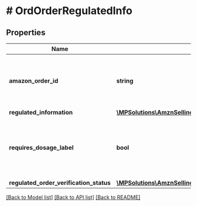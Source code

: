 # # OrdOrderRegulatedInfo

## Properties

Name | Type | Description | Notes
------------ | ------------- | ------------- | -------------
**amazon_order_id** | **string** | An Amazon-defined order identifier, in 3-7-7 format. |
**regulated_information** | [**\MPSolutions\AmznSellingPartnerApi\Models\Orders\OrdRegulatedInformation**](OrdRegulatedInformation.md) |  |
**requires_dosage_label** | **bool** | When true, the order requires attaching a dosage information label when shipped. |
**regulated_order_verification_status** | [**\MPSolutions\AmznSellingPartnerApi\Models\Orders\OrdRegulatedOrderVerificationStatus**](OrdRegulatedOrderVerificationStatus.md) |  |

[[Back to Model list]](../../README.md#models) [[Back to API list]](../../README.md#endpoints) [[Back to README]](../../README.md)
